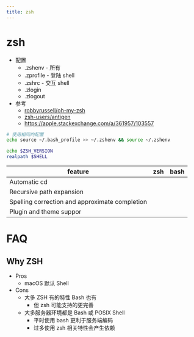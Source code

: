```yaml
---
title: zsh
---
```


# zsh

- 配置
  - .zshenv - 所有
  - .zprofile - 登陆 shell
  - .zshrc - 交互 shell
  - .zlogin
  - .zlogout
- 参考
  - [robbyrussell/oh-my-zsh](https://github.com/robbyrussell/oh-my-zsh)
  - [zsh-users/antigen](https://github.com/zsh-users/antigen)
  - https://apple.stackexchange.com/a/361957/103557

```bash
# 使用相同的配置
echo source ~/.bash_profile >> ~/.zshenv && source ~/.zshenv

echo $ZSH_VERSION
realpath $SHELL
```

<!--  ✅❌🟡-->

| feature                                        | zsh | bash |
| ---------------------------------------------- | --- | ---- |
| Automatic cd                                   |
| Recursive path expansion                       |
| Spelling correction and approximate completion |
| Plugin and theme suppor                        |

# FAQ

## Why ZSH

- Pros
  - macOS 默认 Shell
- Cons
  - 大多 ZSH 有的特性 Bash 也有
    - 但 zsh 可能支持的更完善
  - 大多服务器环境都是 Bash 或 POSIX Shell
    - 平时使用 bash 更利于服务端编码
    - 过多使用 zsh 相关特性会产生依赖
